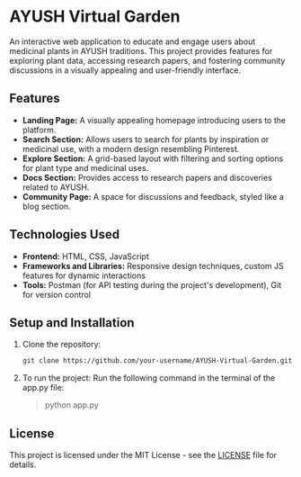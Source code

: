 
# AYUSH Virtual Garden  
An interactive web application to educate and engage users about medicinal plants in AYUSH traditions. This project provides features for exploring plant data, accessing research papers, and fostering community discussions in a visually appealing and user-friendly interface.

## Features  
- **Landing Page:** A visually appealing homepage introducing users to the platform.  
- **Search Section:** Allows users to search for plants by inspiration or medicinal use, with a modern design resembling Pinterest.  
- **Explore Section:** A grid-based layout with filtering and sorting options for plant type and medicinal uses.  
- **Docs Section:** Provides access to research papers and discoveries related to AYUSH.  
- **Community Page:** A space for discussions and feedback, styled like a blog section.  

## Technologies Used  
- **Frontend:** HTML, CSS, JavaScript  
- **Frameworks and Libraries:** Responsive design techniques, custom JS features for dynamic interactions  
- **Tools:** Postman (for API testing during the project's development), Git for version control  

## Setup and Installation  
1. Clone the repository:  
   ```bash
   git clone https://github.com/your-username/AYUSH-Virtual-Garden.git  
2. To run the project:
    Run the following command in the terminal of the app.py file:
    > python app.py

## License  
This project is licensed under the MIT License - see the [LICENSE](LICENSE) file for details.  

